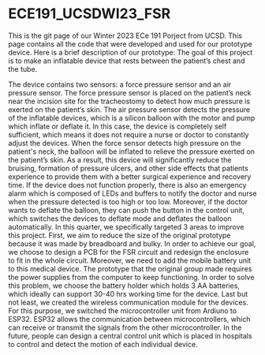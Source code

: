 # ECE191_UCSDWI23_FSR
  This is the git page of our Winter 2023 ECe 191 Porject from UCSD. This page contains all the code that were developed and used for our prototype device. Here is a brief description of our prototype: The goal of this project is to make an inflatable device that rests between the patient’s chest and the tube. 
  
  The device contains two sensors: a force pressure sensor and an air pressure sensor. The force pressure sensor is placed on the patient’s neck near the incision site for the tracheostomy to detect how much pressure is exerted on the patient’s skin. The air pressure sensor detects the pressure of the inflatable devices, which is a silicon balloon with the motor and pump which inflate or deflate it.  In this case, the device is completely self sufficient, which means it does not require a nurse or doctor to constantly adjust the devices. When the force sensor detects high pressure on the patient's neck, the balloon will be inflated to relieve the pressure exerted on the patient’s skin. As a result, this device will significantly reduce the bruising, formation of pressure ulcers, and other side effects that patients experience to provide them with a better surgical experience and recovery time. If the device does not function properly, there is also an emergency alarm which is composed of LEDs and buffers to notify the doctor and nurse when the pressure detected is too high or too low. Moreover, if the doctor wants to deflate the balloon, they can push the button in the control unit, which switches the devices to deflate mode and deflates the balloon automatically. 
In this quarter, we specifically targeted 3 areas to improve this project. First, we aim to reduce the size of the original prototype because it was made by breadboard and bulky. In order to achieve our goal, we choose to design a PCB for the FSR circuit and redesign the enclosure to fit in the whole circuit. Moreover, we need to add the mobile battery unit to this medical device. The prototype that the original group made requires the power supplies from the computer to keep functioning. In order to solve this problem, we choose the battery holder which holds 3 AA batteries, which ideally can support 30-40 hrs working time for the device. Last but not least, we created the wireless communication module for the devices. For this purpose, we switched the microcontroller unit from Ardiuno to ESP32. ESP32 allows the communication between microcontrollers, which can receive or transmit the signals from the other microcontroller. In the future, people can design a central control unit which is placed in hospitals to control and detect the motion of each individual device. 
